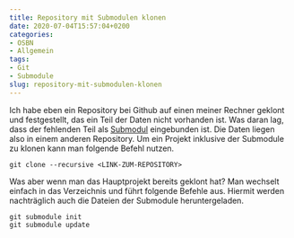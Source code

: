 ```yaml
---
title: Repository mit Submodulen klonen
date: 2020-07-04T15:57:04+0200
categories:
- OSBN
- Allgemein
tags:
- Git  
- Submodule
slug: repository-mit-submodulen-klonen
---
```

Ich habe eben ein Repository bei Github auf einen meiner Rechner geklont und festgestellt, das ein Teil der Daten nicht vorhanden ist. Was daran lag, dass der fehlenden Teil als [Submodul](https://git-scm.com/book/de/v2/Git-Tools-Submodule) eingebunden ist. Die Daten liegen also in einem anderen Repository. Um ein Projekt inklusive der Submodule zu klonen kann man folgende Befehl nutzen.

<pre class="line-numbers language-bash" style="white-space:pre-wrap;">
<code class="language-bash">git clone --recursive &lt;LINK-ZUM-REPOSITORY&gt;</code>
</pre>

Was aber wenn man das Hauptprojekt bereits geklont hat? Man wechselt einfach in das Verzeichnis und führt folgende Befehle aus. Hiermit werden nachträglich auch die Dateien der Submodule heruntergeladen.

<pre class="line-numbers language-bash" style="white-space:pre-wrap;">
<code class="language-bash">git submodule init
git submodule update</code>
</pre>
